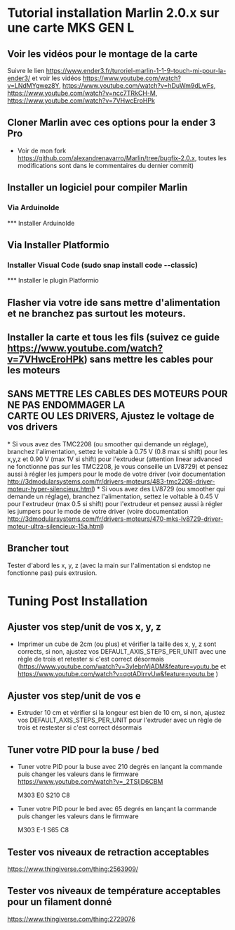 # Tutorial installation Marlin 2.0.x sur une carte MKS GEN L


## Voir les vidéos pour le montage de la carte
Suivre le lien https://www.ender3.fr/turoriel-marlin-1-1-9-touch-mi-pour-la-ender3/ et voir les vidéos https://www.youtube.com/watch?v=LNdMYgwez8Y, https://www.youtube.com/watch?v=hDuWm9dLwFs, https://www.youtube.com/watch?v=ncc7TRkCH-M, https://www.youtube.com/watch?v=7VHwcEroHPk

## Cloner Marlin avec ces options pour la ender 3 Pro
* Voir de mon fork https://github.com/alexandrenavarro/Marlin/tree/bugfix-2.0.x, toutes les modifications sont dans le commentaires du dernier commit)

## Installer un logiciel pour compiler Marlin
### Via ArduinoIde
*** Installer ArduinoIde


## Via Installer Platformio
### Installer Visual Code (sudo snap install code --classic)
*** Installer le plugin Platformio

## Flasher via votre ide sans mettre d'alimentation et ne branchez pas surtout les moteurs.

## Installer la carte et tous les fils (suivez ce guide https://www.youtube.com/watch?v=7VHwcEroHPk) sans mettre les cables pour les moteurs

## **SANS METTRE LES CABLES DES MOTEURS POUR NE PAS ENDOMMAGER LA CARTE OU LES DRIVERS**, Ajustez le voltage de vos drivers
* Si vous avez des TMC2208 (ou smoother qui demande un réglage), branchez l'alimentation, settez le voltable à 0.75 V (0.8 max si shift) pour les x,y,z et 0.90 V (max 1V si shift) pour l'extrudeur (attention linear advanced ne fonctionne pas sur les TMC2208, je vous conseille un LV8729) et pensez aussi à régler les jumpers pour le mode de votre driver (voir documentation http://3dmodularsystems.com/fr/drivers-moteurs/483-tmc2208-driver-moteur-hyper-silencieux.html)
* Si vous avez des LV8729 (ou smoother qui demande un réglage), branchez l'alimentation, settez le voltable à 0.45 V pour l'extrudeur (max 0.5 si shift) pour l'extrudeur et pensez aussi à régler les jumpers pour le mode de votre driver (voire documentation http://3dmodularsystems.com/fr/drivers-moteurs/470-mks-lv8729-driver-moteur-ultra-silencieux-15a.html)

## Brancher tout
Tester d'abord les x, y, z (avec la main sur l'alimentation si endstop ne fonctionne pas) puis extrusion.


# Tuning Post Installation

## Ajuster vos step/unit de vos x, y, z
* Imprimer un cube de 2cm (ou plus) et vérifier la taille des x, y, z sont corrects, si non, ajustez vos DEFAULT_AXIS_STEPS_PER_UNIT avec une règle de trois et retester si c'est correct désormais (https://www.youtube.com/watch?v=3yIebnVjADM&feature=youtu.be et https://www.youtube.com/watch?v=qotADlrrvUw&feature=youtu.be )

## Ajuster vos step/unit de vos e
* Extruder 10 cm et vérifier si la longeur est bien de 10 cm, si non, ajustez vos DEFAULT_AXIS_STEPS_PER_UNIT pour l'extruder avec un règle de trois et restester si c'est correct désormais

## Tuner votre PID pour la buse / bed
* Tuner votre PID pour la buse avec 210 degrés en lançant la commande puis changer les valeurs dans le firmware https://www.youtube.com/watch?v=_2TSIjD6CBM

    M303 E0 S210 C8
    
* Tuner votre PID pour le bed avec 65 degrés en lançant la commande puis changer les valeurs dans le firmware

    M303 E-1 S65 C8
    
## Tester vos niveaux de retraction acceptables
https://www.thingiverse.com/thing:2563909/

## Tester vos niveaux de température acceptables pour un filament donné 
https://www.thingiverse.com/thing:2729076
    



